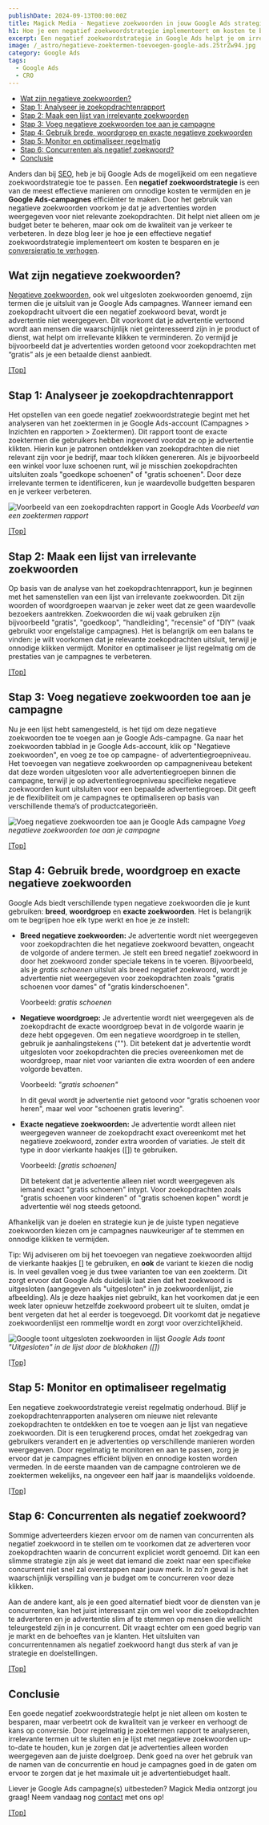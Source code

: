 ```yaml
---
publishDate: 2024-09-13T00:00:00Z
title: Magick Media - Negatieve zoekwoorden in jouw Google Ads strategie
h1: Hoe je een negatief zoekwoordstrategie implementeert om kosten te besparen in Google Ads
excerpt: Een negatief zoekwoordstrategie in Google Ads helpt je om irrelevante zoekopdrachten uit te sluiten en onnodige kosten te besparen. Leer hoe je deze strategie implementeert en optimaliseert om je advertenties alleen aan de juiste doelgroep te tonen.
image: /_astro/negatieve-zoektermen-toevoegen-google-ads.25trZw94.jpg
category: Google Ads
tags:
  - Google Ads
  - CRO
---
```


- [Wat zijn negatieve zoekwoorden?](#wat-zijn-negatieve-zoekwoorden)
- [Stap 1: Analyseer je zoekopdrachtenrapport](#stap-1-analyseer-je-zoekopdrachtenrapport)
- [Stap 2: Maak een lijst van irrelevante zoekwoorden](#stap-2-maak-een-lijst-van-irrelevante-zoekwoorden)
- [Stap 3: Voeg negatieve zoekwoorden toe aan je campagne](#stap-3-voeg-negatieve-zoekwoorden-toe-aan-je-campagne)
- [Stap 4: Gebruik brede, woordgroep en exacte negatieve zoekwoorden](#stap-4-gebruik-brede-woordgroep-en-exacte-negatieve-zoekwoorden)
- [Stap 5: Monitor en optimaliseer regelmatig](#stap-5-monitor-en-optimaliseer-regelmatig)
- [Stap 6: Concurrenten als negatief zoekwoord?](#stap-6-concurrenten-als-negatief-zoekwoord)
- [Conclusie](#conclusie)


Anders dan bij <a href="/zoekmachine-optimalisatie-seo/">SEO</a>, heb je bij Google Ads de mogelijkeid om een negatieve zoekwoordstrategie toe te passen. Een <b>negatief zoekwoordstrategie</b> is een van de meest effectieve manieren om onnodige kosten te vermijden en je <b>Google Ads-campagnes</b> efficiënter te maken. Door het gebruik van negatieve zoekwoorden voorkom je dat je advertenties worden weergegeven voor niet relevante zoekopdrachten. Dit helpt niet alleen om je budget beter te beheren, maar ook om de kwaliteit van je verkeer te verbeteren. In deze blog leer je hoe je een effectieve negatief zoekwoordstrategie implementeert om kosten te besparen en je <a href="/optimaliseer-google-ads-campagne-hoger-conversieratio/">conversieratio te verhogen</a>.

## Wat zijn negatieve zoekwoorden?
<a href="https://support.google.com/google-ads/answer/2453972?hl=nl" target="_blank" rel="noopener">Negatieve zoekwoorden</a>, ook wel uitgesloten zoekwoorden genoemd, zijn termen die je uitsluit van je Google Ads campagnes. Wanneer iemand een zoekopdracht uitvoert die een negatief zoekwoord bevat, wordt je advertentie niet weergegeven. Dit voorkomt dat je advertentie vertoond wordt aan mensen die waarschijnlijk niet geinteresseerd zijn in je product of dienst, wat helpt om irrellevante klikken te verminderen. Zo vermijd je bijvoorbeeld dat je advertenties worden getoond voor zoekopdrachten met “gratis” als je een betaalde dienst aanbiedt.

[[Top]](#top)

## Stap 1: Analyseer je zoekopdrachtenrapport
Het opstellen van een goede negatief zoekwoordstrategie begint met het analyseren van het zoektermen in je Google Ads-account (Campagnes > Inzichten en rapporten > Zoektermen). Dit rapport toont de exacte zoektermen die gebruikers hebben ingevoerd voordat ze op je advertentie klikten. Hierin kun je patronen ontdekken van zoekopdrachten die niet relevant zijn voor je bedrijf, maar toch klikken genereren. Als je bijvoorbeeld een winkel voor luxe schoenen runt, wil je misschien zoekopdrachten uitsluiten zoals "goedkope schoenen" of "gratis schoenen". Door deze irrelevante termen te identificeren, kun je waardevolle budgetten besparen en je verkeer verbeteren.

![Voorbeeld van een zoekopdrachten rapport in Google Ads](src/assets/images/zoekopdrachten-rapport-google-ads.jpg)
<i>Voorbeeld van een zoektermen rapport</i>

[[Top]](#top)

## Stap 2: Maak een lijst van irrelevante zoekwoorden
Op basis van de analyse van het zoekopdrachtenrapport, kun je beginnen met het samenstellen van een lijst van irrelevante zoekwoorden. Dit zijn woorden of woordgroepen waarvan je zeker weet dat ze geen waardevolle bezoekers aantrekken. Zoekwoorden die wij vaak gebruiken zijn bijvoorbeeld "gratis", "goedkoop", "handleiding", "recensie" of "DIY" (vaak gebruikt voor engelstalige campagnes). Het is belangrijk om een balans te vinden: je wilt voorkomen dat je relevante zoekopdrachten uitsluit, terwijl je onnodige klikken vermijdt. Monitor en optimaliseer je lijst regelmatig om de prestaties van je campagnes te verbeteren.

[[Top]](#top)

## Stap 3: Voeg negatieve zoekwoorden toe aan je campagne
Nu je een lijst hebt samengesteld, is het tijd om deze negatieve zoekwoorden toe te voegen aan je Google Ads-campagne. Ga naar het zoekwoorden tabblad in je Google Ads-account, klik op "Negatieve zoekwoorden", en voeg ze toe op campagne- of advertentiegroepniveau. Het toevoegen van negatieve zoekwoorden op campagneniveau betekent dat deze worden uitgesloten voor alle advertentiegroepen binnen die campagne, terwijl je op advertentiegroepniveau specifieke negatieve zoekwoorden kunt uitsluiten voor een bepaalde advertentiegroep. Dit geeft je de flexibiliteit om je campagnes te optimaliseren op basis van verschillende thema’s of productcategorieën.

![Voeg negatieve zoekwoorden toe aan je Google Ads campagne](src/assets/images/lijst-met-negatieve-zoekwoorden-google-ads.jpg)
<i>Voeg negatieve zoekwoorden toe aan je campagne</i>

[[Top]](#top)

## Stap 4: Gebruik brede, woordgroep en exacte negatieve zoekwoorden
Google Ads biedt verschillende typen negatieve zoekwoorden die je kunt gebruiken: <b>breed</b>, <b>woordgroep</b> en <b>exacte zoekwoorden</b>. Het is belangrijk om te begrijpen hoe elk type werkt en hoe je ze instelt:
<ul>
<li><b>Breed negatieve zoekwoorden:</b> Je advertentie wordt niet weergegeven voor zoekopdrachten die het negatieve zoekwoord bevatten, ongeacht de volgorde of andere termen. Je stelt een breed negatief zoekwoord in door het zoekwoord zonder speciale tekens in te voeren. Bijvoorbeeld, als je <i>gratis schoenen</i> uitsluit als breed negatief zoekwoord, wordt je advertentie niet weergegeven voor zoekopdrachten zoals "gratis schoenen voor dames" of "gratis kinderschoenen".

Voorbeeld: <i>gratis schoenen</i></li>

<li><b>Negatieve woordgroep:</b> Je advertentie wordt niet weergegeven als de zoekopdracht de exacte woordgroep bevat in de volgorde waarin je deze hebt opgegeven. Om een negatieve woordgroep in te stellen, gebruik je aanhalingstekens (""). Dit betekent dat je advertentie wordt uitgesloten voor zoekopdrachten die precies overeenkomen met de woordgroep, maar niet voor varianten die extra woorden of een andere volgorde bevatten.

Voorbeeld: <i>"gratis schoenen"</i>

In dit geval wordt je advertentie niet getoond voor "gratis schoenen voor heren", maar wel voor "schoenen gratis levering".</li>

<li><b>Exacte negatieve zoekwoorden:</b> Je advertentie wordt alleen niet weergegeven wanneer de zoekopdracht exact overeenkomt met het negatieve zoekwoord, zonder extra woorden of variaties. Je stelt dit type in door vierkante haakjes ([]) te gebruiken.

Voorbeeld: <i>[gratis schoenen]</i>

Dit betekent dat je advertentie alleen niet wordt weergegeven als iemand exact "gratis schoenen" intypt. Voor zoekopdrachten zoals "gratis schoenen voor kinderen" of "gratis schoenen kopen" wordt je advertentie wél nog steeds getoond.</li>
</ul>
Afhankelijk van je doelen en strategie kun je de juiste typen negatieve zoekwoorden kiezen om je campagnes nauwkeuriger af te stemmen en onnodige klikken te vermijden.

Tip: Wij adviseren om bij het toevoegen van negatieve zoekwoorden altijd de vierkante haakjes [] te gebruiken, en <b>ook</b> de variant te kiezen die nodig is. In veel gevallen voeg je dus twee varianten toe van een zoekterm. Dit zorgt ervoor dat Google Ads duidelijk laat zien dat het zoekwoord is uitgesloten (aangegeven als "uitgesloten" in je zoekwoordenlijst, zie afbeelding). Als je deze haakjes niet gebruikt, kan het voorkomen dat je een week later opnieuw hetzelfde zoekwoord probeert uit te sluiten, omdat je bent vergeten dat het al eerder is toegevoegd. Dit voorkomt dat je negatieve zoekwoordenlijst een rommeltje wordt en zorgt voor overzichtelijkheid.

![Google toont uitgesloten zoekwoorden in lijst](src/assets/images/uitgesloten-zoektermen-google-ads.jpg)
<i>Google Ads toont "Uitgesloten" in de lijst door de blokhaken ([])</i>

[[Top]](#top)

## Stap 5: Monitor en optimaliseer regelmatig
Een negatieve zoekwoordstrategie vereist regelmatig onderhoud. Blijf je zoekopdrachtenrapporten analyseren om nieuwe niet relevante zoekopdrachten te ontdekken en toe te voegen aan je lijst van negatieve zoekwoorden. Dit is een terugkerend proces, omdat het zoekgedrag van gebruikers verandert en je advertenties op verschillende manieren worden weergegeven. Door regelmatig te monitoren en aan te passen, zorg je ervoor dat je campagnes efficiënt blijven en onnodige kosten worden vermeden. In de eerste maanden van de campagne controleren we de zoektermen wekelijks, na ongeveer een half jaar is maandelijks voldoende.

[[Top]](#top)

## Stap 6: Concurrenten als negatief zoekwoord?
Sommige adverteerders kiezen ervoor om de namen van concurrenten als negatief zoekwoord in te stellen om te voorkomen dat ze adverteren voor zoekopdrachten waarin de concurrent expliciet wordt genoemd. Dit kan een slimme strategie zijn als je weet dat iemand die zoekt naar een specifieke concurrent niet snel zal overstappen naar jouw merk. In zo'n geval is het waarschijnlijk verspilling van je budget om te concurreren voor deze klikken.

Aan de andere kant, als je een goed alternatief biedt voor de diensten van je concurrenten, kan het juist interessant zijn om wel voor die zoekopdrachten te adverteren en je advertentie slim af te stemmen op mensen die wellicht teleurgesteld zijn in je concurrent. Dit vraagt echter om een goed begrip van je markt en de behoeftes van je klanten. Het uitsluiten van concurrentennamen als negatief zoekwoord hangt dus sterk af van je strategie en doelstellingen.

[[Top]](#top)

## Conclusie
Een goede negatief zoekwoordstrategie helpt je niet alleen om kosten te besparen, maar verbeetrt ook de kwaliteit van je verkeer en verhoogt de kans op conversie. Door regelmatig je zoektermen rapport te analyseren, irrelevante termen uit te sluiten en je lijst met negatieve zoekwoorden up-to-date te houden, kun je zorgen dat je advertenties alleen worden weergegeven aan de juiste doelgroep. Denk goed na over het gebruik van de namen van de concurrentie en houd je campagnes goed in de gaten om ervoor te zorgen dat je het maximale uit je advertentiebudget haalt.

Liever je Google Ads campagne(s) uitbesteden? Magick Media ontzorgt jou graag! Neem vandaag nog <a href="/contact/">contact</a> met ons op!

[[Top]](#top)